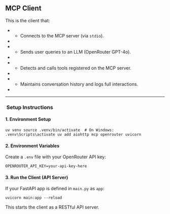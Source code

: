 ## MCP Client

This is the client that:

* *   Connects to the MCP server (via `stdio`).
*     
* *   Sends user queries to an LLM (OpenRouter GPT-4o).
*     
* *   Detects and calls tools registered on the MCP server.
*     
* *   Maintains conversation history and logs full interactions.
*     

* * *

###  Setup Instructions

#### 1\. **Environment Setup**

`uv venv source .venv/bin/activate  # On Windows: .venv\Scripts\activate uv add aiohttp mcp openrouter uvicorn`

#### 2\. **Environment Variables**

Create a `.env` file with your OpenRouter API key:

`OPENROUTER_API_KEY=your-api-key-here`

#### 3\. **Run the Client (API Server)**

If your FastAPI app is defined in `main.py` as `app`:

`uvicorn main:app --reload`

This starts the client as a RESTful API server.